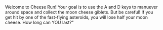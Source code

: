Welcome to Cheese Run! Your goal is to use the A and D keys to manuever around space and collect the moon cheese giblets. But be careful! If you get hit by one of the fast-flying asteroids, you will lose half your moon cheese. How long can YOU last?"
